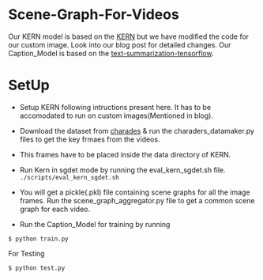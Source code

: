 # Scene-Graph-For-Videos

Our KERN model is based on the [KERN](https://github.com/yuweihao/KERNk) but we have modified the code for our custom image. Look into our blog post for detailed changes. Our Caption_Model is based on the [text-summarization-tensorflow](https://github.com/dongjun-Lee/text-summarization-tensorflow).

# SetUp
- Setup KERN following intructions present here. It has to be accomodated to run on custom images(Mentioned in blog).
- Download the dataset from [charades](http://vuchallenge.org/charades.html) & run the charaders_datamaker.py files to get the key frmaes from the videos.

- This frames have to be placed inside the data directory of KERN.

- Run Kern in sgdet mode by running the eval_kern_sgdet.sh file.
      ```./scripts/eval_kern_sgdet.sh```

- You will get a pickle(.pkl) file containing scene graphs for all the image frames. Run the scene_graph_aggregator.py file to get a common scene graph for each video.

- Run the Caption_Model for training by running 

 ```$ python train.py```

For Testing 

```$ python test.py```

